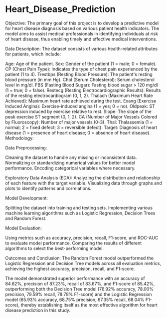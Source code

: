 # Heart_Disease_Prediction

Objective:
The primary goal of this project is to develop a predictive model for heart disease diagnosis based on various patient health indicators. The model aims to assist medical professionals in identifying individuals at risk of heart disease, thus enabling timely and effective medical interventions.

Data Description:
The dataset consists of various health-related attributes for patients, which include:

Age: Age of the patient.
Sex: Gender of the patient (1 = male; 0 = female).
CP (Chest Pain Type): Indicates the type of chest pain experienced by the patient (1 to 4).
Trestbps (Resting Blood Pressure): The patient's resting blood pressure (in mm Hg).
Chol (Serum Cholesterol): Serum cholesterol level in mg/dl.
FBS (Fasting Blood Sugar): Fasting blood sugar > 120 mg/dl (1 = true; 0 = false).
Restecg (Resting Electrocardiographic Results): Results of the resting electrocardiogram (0, 1, 2).
Thalach (Maximum Heart Rate Achieved): Maximum heart rate achieved during the test.
Exang (Exercise Induced Angina): Exercise-induced angina (1 = yes; 0 = no).
Oldpeak: ST depression induced by exercise relative to rest.
Slope: The slope of the peak exercise ST segment (0, 1, 2).
CA (Number of Major Vessels Colored by Fluoroscopy): Number of major vessels (0-3).
Thal: Thalassemia (1 = normal; 2 = fixed defect; 3 = reversible defect).
Target: Diagnosis of heart disease (1 = presence of heart disease; 0 = absence of heart disease).
Methodology:

Data Preprocessing:

Cleaning the dataset to handle any missing or inconsistent data.
Normalizing or standardizing numerical values for better model performance.
Encoding categorical variables where necessary.

Exploratory Data Analysis (EDA):
Analyzing the distribution and relationship of each feature with the target variable.
Visualizing data through graphs and plots to identify patterns and correlations.

Model Development:

Splitting the dataset into training and testing sets.
Implementing various machine learning algorithms such as Logistic Regression, Decision Trees and Random Forest.

Model Evaluation:

Using metrics such as accuracy, precision, recall, F1-score, and ROC-AUC to evaluate model performance.
Comparing the results of different algorithms to select the best-performing model.

Outcomes and Conclusion:
The Random Forest model outperformed the Logistic Regression and Decision Tree models across all evaluation metrics, achieving the highest accuracy, precision, recall, and F1-score.

The model demonstrated superior performance with an accuracy of 84.62%, precision of 87.23%, recall of 83.67%, and F1-score of 85.42%, outperforming both the Decision Tree model (76.92% accuracy, 78.00% precision, 79.59% recall, 78.79% F1-score) and the Logistic Regression model (65.93% accuracy, 68.75% precision, 67.35% recall, 68.04% F1-score), thereby establishing itself as the most effective algorithm for heart disease prediction in this study.
